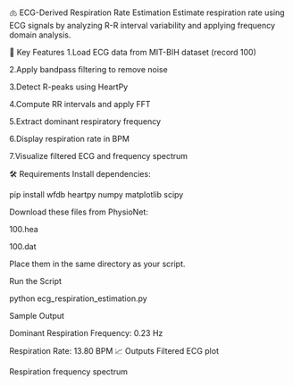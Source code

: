 🫁 ECG-Derived Respiration Rate Estimation
Estimate respiration rate using ECG signals by analyzing R-R interval variability and applying frequency domain analysis.

📌 Key Features
1.Load ECG data from MIT-BIH dataset (record 100)

2.Apply bandpass filtering to remove noise

3.Detect R-peaks using HeartPy

4.Compute RR intervals and apply FFT

5.Extract dominant respiratory frequency

6.Display respiration rate in BPM

7.Visualize filtered ECG and frequency spectrum

🛠 Requirements
Install dependencies:

pip install wfdb heartpy numpy matplotlib scipy

Download these files from PhysioNet:

100.hea

100.dat

Place them in the same directory as your script.

Run the Script

python ecg_respiration_estimation.py

Sample Output

Dominant Respiration Frequency: 0.23 Hz

Respiration Rate: 13.80 BPM
📈 Outputs
Filtered ECG plot

Respiration frequency spectrum

